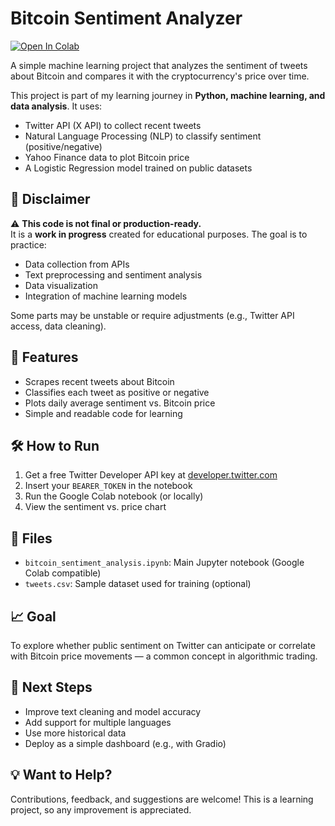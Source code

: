 # Bitcoin Sentiment Analyzer

[![Open In Colab](https://colab.research.google.com/assets/colab-badge.svg)](https://colab.research.google.com/github/ectorr01/bitcoin-sentiment-analyzer/blob/main/bitcoin_sentiment.ipynb)

A simple machine learning project that analyzes the sentiment of tweets about Bitcoin and compares it with the cryptocurrency's price over time.

This project is part of my learning journey in **Python, machine learning, and data analysis**. It uses:
- Twitter API (X API) to collect recent tweets
- Natural Language Processing (NLP) to classify sentiment (positive/negative)
- Yahoo Finance data to plot Bitcoin price
- A Logistic Regression model trained on public datasets

## 📌 Disclaimer

⚠️ **This code is not final or production-ready.**  
It is a **work in progress** created for educational purposes. The goal is to practice:
- Data collection from APIs
- Text preprocessing and sentiment analysis
- Data visualization
- Integration of machine learning models

Some parts may be unstable or require adjustments (e.g., Twitter API access, data cleaning).

## 🚀 Features
- Scrapes recent tweets about Bitcoin
- Classifies each tweet as positive or negative
- Plots daily average sentiment vs. Bitcoin price
- Simple and readable code for learning

## 🛠️ How to Run
1. Get a free Twitter Developer API key at [developer.twitter.com](https://developer.twitter.com)
2. Insert your `BEARER_TOKEN` in the notebook
3. Run the Google Colab notebook (or locally)
4. View the sentiment vs. price chart

## 📂 Files
- `bitcoin_sentiment_analysis.ipynb`: Main Jupyter notebook (Google Colab compatible)
- `tweets.csv`: Sample dataset used for training (optional)

## 📈 Goal
To explore whether public sentiment on Twitter can anticipate or correlate with Bitcoin price movements — a common concept in algorithmic trading.

## 🔮 Next Steps
- Improve text cleaning and model accuracy
- Add support for multiple languages
- Use more historical data
- Deploy as a simple dashboard (e.g., with Gradio)

## 💡 Want to Help?
Contributions, feedback, and suggestions are welcome! This is a learning project, so any improvement is appreciated.
